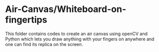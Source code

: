 # Air-Canvas/Whiteboard-on-fingertips
This folder contains codes to create an air canvas using openCV and Python which lets you draw anything with your fingers on anywhere and one can find its replica on the screen. 
